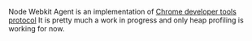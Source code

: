 Node Webkit Agent is an implementation of [Chrome developer tools protocol](http://code.google.com/chrome/devtools/docs/protocol/1.0/index.html)
It is pretty much a work in progress and only heap profiling is working for now.
